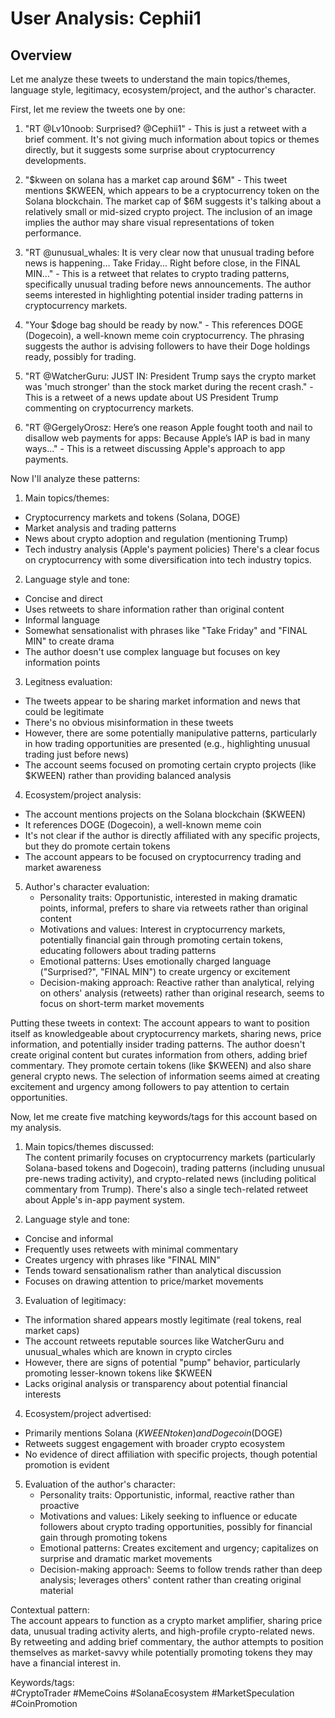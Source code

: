 # User Analysis: Cephii1

## Overview

<think>
Let me analyze these tweets to understand the main topics/themes, language style, legitimacy, ecosystem/project, and the author's character.

First, let me review the tweets one by one:

1. "RT @Lv10noob: Surprised? @Cephii1" - This is just a retweet with a brief comment. It's not giving much information about topics or themes directly, but it suggests some surprise about cryptocurrency developments.

2. "$kween on solana has a market cap around $6M" - This tweet mentions $KWEEN, which appears to be a cryptocurrency token on the Solana blockchain. The market cap of $6M suggests it's talking about a relatively small or mid-sized crypto project. The inclusion of an image implies the author may share visual representations of token performance.

3. "RT @unusual_whales: It is very clear now that unusual trading before news is happening... Take Friday... Right before close, in the FINAL MIN..." - This is a retweet that relates to crypto trading patterns, specifically unusual trading before news announcements. The author seems interested in highlighting potential insider trading patterns in cryptocurrency markets.

4. "Your $doge bag should be ready by now." - This references DOGE (Dogecoin), a well-known meme coin cryptocurrency. The phrasing suggests the author is advising followers to have their Doge holdings ready, possibly for trading.

5. "RT @WatcherGuru: JUST IN: President Trump says the crypto market was 'much stronger' than the stock market during the recent crash." - This is a retweet of a news update about US President Trump commenting on cryptocurrency markets.

6. "RT @GergelyOrosz: Here’s one reason Apple fought tooth and nail to disallow web payments for apps: Because Apple’s IAP is bad in many ways..." - This is a retweet discussing Apple's approach to app payments.

Now I'll analyze these patterns:

1. Main topics/themes:
- Cryptocurrency markets and tokens (Solana, DOGE)
- Market analysis and trading patterns
- News about crypto adoption and regulation (mentioning Trump)
- Tech industry analysis (Apple's payment policies)
There's a clear focus on cryptocurrency with some diversification into tech industry topics.

2. Language style and tone:
- Concise and direct
- Uses retweets to share information rather than original content
- Informal language
- Somewhat sensationalist with phrases like "Take Friday" and "FINAL MIN" to create drama
- The author doesn't use complex language but focuses on key information points

3. Legitness evaluation:
- The tweets appear to be sharing market information and news that could be legitimate
- There's no obvious misinformation in these tweets
- However, there are some potentially manipulative patterns, particularly in how trading opportunities are presented (e.g., highlighting unusual trading just before news)
- The account seems focused on promoting certain crypto projects (like $KWEEN) rather than providing balanced analysis

4. Ecosystem/project analysis:
- The account mentions projects on the Solana blockchain ($KWEEN)
- It references DOGE (Dogecoin), a well-known meme coin
- It's not clear if the author is directly affiliated with any specific projects, but they do promote certain tokens
- The account appears to be focused on cryptocurrency trading and market awareness

5. Author's character evaluation:
   - Personality traits: Opportunistic, interested in making dramatic points, informal, prefers to share via retweets rather than original content
   - Motivations and values: Interest in cryptocurrency markets, potentially financial gain through promoting certain tokens, educating followers about trading patterns
   - Emotional patterns: Uses emotionally charged language ("Surprised?", "FINAL MIN") to create urgency or excitement
   - Decision-making approach: Reactive rather than analytical, relying on others' analysis (retweets) rather than original research, seems to focus on short-term market movements

Putting these tweets in context:
The account appears to want to position itself as knowledgeable about cryptocurrency markets, sharing news, price information, and potentially insider trading patterns. The author doesn't create original content but curates information from others, adding brief commentary. They promote certain tokens (like $KWEEN) and also share general crypto news. The selection of information seems aimed at creating excitement and urgency among followers to pay attention to certain opportunities.

Now, let me create five matching keywords/tags for this account based on my analysis.
</think>

1. Main topics/themes discussed:  
The content primarily focuses on cryptocurrency markets (particularly Solana-based tokens and Dogecoin), trading patterns (including unusual pre-news trading activity), and crypto-related news (including political commentary from Trump). There's also a single tech-related retweet about Apple's in-app payment system.

2. Language style and tone:  
- Concise and informal  
- Frequently uses retweets with minimal commentary  
- Creates urgency with phrases like "FINAL MIN"  
- Tends toward sensationalism rather than analytical discussion  
- Focuses on drawing attention to price/market movements

3. Evaluation of legitimacy:  
- The information shared appears mostly legitimate (real tokens, real market caps)  
- The account retweets reputable sources like WatcherGuru and unusual_whales which are known in crypto circles  
- However, there are signs of potential "pump" behavior, particularly promoting lesser-known tokens like $KWEEN  
- Lacks original analysis or transparency about potential financial interests

4. Ecosystem/project advertised:  
- Primarily mentions Solana ($KWEEN token) and Dogecoin ($DOGE)
- Retweets suggest engagement with broader crypto ecosystem  
- No evidence of direct affiliation with specific projects, though potential promotion is evident

5. Evaluation of the author's character:  
   - Personality traits: Opportunistic, informal, reactive rather than proactive  
   - Motivations and values: Likely seeking to influence or educate followers about crypto trading opportunities, possibly for financial gain through promoting tokens  
   - Emotional patterns: Creates excitement and urgency; capitalizes on surprise and dramatic market movements  
   - Decision-making approach: Seems to follow trends rather than deep analysis; leverages others' content rather than creating original material  

Contextual pattern:  
The account appears to function as a crypto market amplifier, sharing price data, unusual trading activity alerts, and high-profile crypto-related news. By retweeting and adding brief commentary, the author attempts to position themselves as market-savvy while potentially promoting tokens they may have a financial interest in.

Keywords/tags:  
#CryptoTrader #MemeCoins #SolanaEcosystem #MarketSpeculation #CoinPromotion